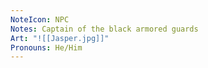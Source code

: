 ```yaml
---
NoteIcon: NPC
Notes: Captain of the black armored guards
Art: "![[Jasper.jpg]]"
Pronouns: He/Him
---
```

